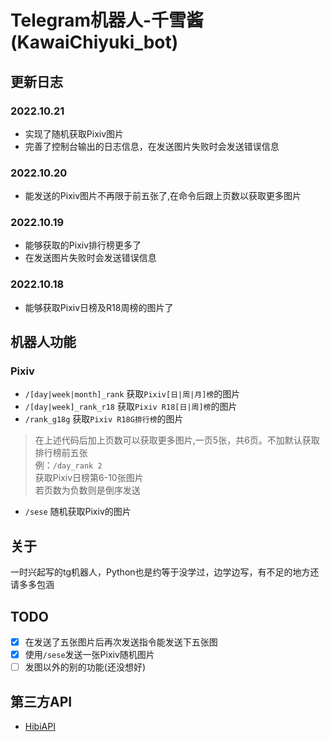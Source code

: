 # Telegram机器人-千雪酱(KawaiChiyuki_bot)

## 更新日志
### 2022.10.21
- 实现了随机获取Pixiv图片
- 完善了控制台输出的日志信息，在发送图片失败时会发送错误信息

### 2022.10.20
- 能发送的Pixiv图片不再限于前五张了,在命令后跟上页数以获取更多图片

### 2022.10.19
- 能够获取的Pixiv排行榜更多了
- 在发送图片失败时会发送错误信息

### 2022.10.18
- 能够获取Pixiv日榜及R18周榜的图片了

## 机器人功能
### Pixiv
- `/[day|week|month]_rank` 获取`Pixiv[日|周|月]榜`的图片
- `/[day|week]_rank_r18` 获取`Pixiv R18[日|周]榜`的图片
- `/rank_g18g` 获取`Pixiv R18G排行榜`的图片
> 在上述代码后加上页数可以获取更多图片,一页5张，共6页。不加默认获取排行榜前五张  
> 例：`/day_rank 2`  
> 获取Pixiv日榜第6-10张图片  
> 若页数为负数则是倒序发送
- `/sese` 随机获取Pixiv的图片

## 关于
一时兴起写的tg机器人，Python也是约等于没学过，边学边写，有不足的地方还请多多包涵

## TODO
- [x] 在发送了五张图片后再次发送指令能发送下五张图  
- [x] 使用`/sese`发送一张Pixiv随机图片  
- [ ] 发图以外的别的功能(还没想好)  

## 第三方API
- [HibiAPI](https://api.obfs.dev/docs)